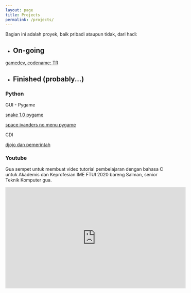 ```yaml
---
layout: page
title: Projects
permalink: /projects/
---
```

Bagian ini adalah proyek, baik pribadi ataupun tidak, dari hadi:

* ## On-going
[gamedev, codename: TR](https://idahdam.github.io/code-tr)

* ## Finished (probably...)


### Python

GUI - Pygame

[snake 1.0 pygame](https://github.com/idahdam/snake-game-py)

[space ivanders no menu pygame](https://github.com/idahdam/spaceivanders-no-menu)

CDI

[djojo dan pemerintah](https://github.com/idahdam/djojo-pemerintah-cdi)

### Youtube

Gua sempet untuk membuat video tutorial pembelajaran dengan bahasa C untuk Akademis dan Keprofesian IME FTUI 2020 bareng Salman, senior Teknik Komputer gua. 

<iframe width="560" height="315" src="https://www.youtube.com/embed/videoseries?list=PLOZZEH47qZjhpuiDByE-e2Napmg9d8MfB" frameborder="0" allow="accelerometer; autoplay; encrypted-media; gyroscope; picture-in-picture" allowfullscreen></iframe>



